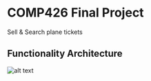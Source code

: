 # COMP426 Final Project
Sell & Search plane tickets
## Functionality Architecture
![alt text](https://user-images.githubusercontent.com/32469005/49333171-2894d500-f588-11e8-85ed-5fefdb5a89d1.png)
